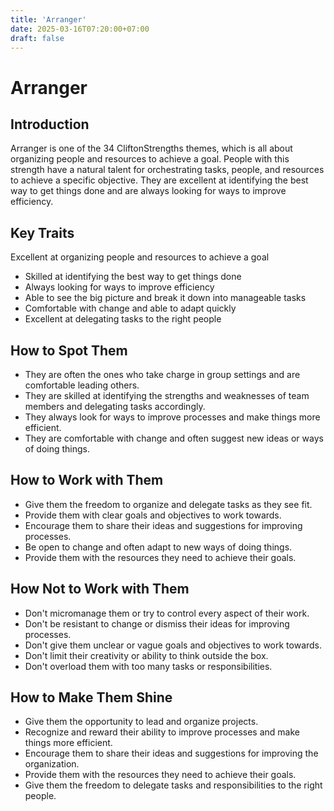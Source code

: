 ```yaml
---
title: 'Arranger'
date: 2025-03-16T07:20:00+07:00
draft: false
---
```


# Arranger

## Introduction

Arranger is one of the 34 CliftonStrengths themes, which is all about organizing people and resources to achieve a goal. People with this strength have a natural talent for orchestrating tasks, people, and resources to achieve a specific objective. They are excellent at identifying the best way to get things done and are always looking for ways to improve efficiency.

## Key Traits

Excellent at organizing people and resources to achieve a goal

- Skilled at identifying the best way to get things done
- Always looking for ways to improve efficiency
- Able to see the big picture and break it down into manageable tasks
- Comfortable with change and able to adapt quickly
- Excellent at delegating tasks to the right people

## How to Spot Them

- They are often the ones who take charge in group settings and are comfortable leading others.
- They are skilled at identifying the strengths and weaknesses of team members and delegating tasks accordingly.
- They always look for ways to improve processes and make things more efficient.
- They are comfortable with change and often suggest new ideas or ways of doing things.

## How to Work with Them

- Give them the freedom to organize and delegate tasks as they see fit.
- Provide them with clear goals and objectives to work towards.
- Encourage them to share their ideas and suggestions for improving processes.
- Be open to change and often adapt to new ways of doing things.
- Provide them with the resources they need to achieve their goals.

## How Not to Work with Them

- Don't micromanage them or try to control every aspect of their work.
- Don't be resistant to change or dismiss their ideas for improving processes.
- Don't give them unclear or vague goals and objectives to work towards.
- Don't limit their creativity or ability to think outside the box.
- Don't overload them with too many tasks or responsibilities.

## How to Make Them Shine

- Give them the opportunity to lead and organize projects.
- Recognize and reward their ability to improve processes and make things more efficient.
- Encourage them to share their ideas and suggestions for improving the organization.
- Provide them with the resources they need to achieve their goals.
- Give them the freedom to delegate tasks and responsibilities to the right people.
